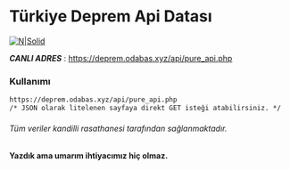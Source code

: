 # Türkiye Deprem Api Datası

[![N|Solid](https://deprem.odabas.xyz/api/logo.png)](http://www.koeri.boun.edu.tr/scripts/lst6.asp)

***CANLI ADRES*** : https://deprem.odabas.xyz/api/pure_api.php 

### Kullanımı

``` HTML
https://deprem.odabas.xyz/api/pure_api.php
/* JSON olarak litelenen sayfaya direkt GET isteği atabilirsiniz. */
```

###### _Tüm veriler kandilli rasathanesi tarafından sağlanmaktadır._
**Yazdık ama umarım ihtiyacımız hiç olmaz.**
